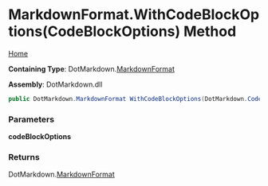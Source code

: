# MarkdownFormat\.WithCodeBlockOptions\(CodeBlockOptions\) Method

[Home](../../../README.md)

**Containing Type**: DotMarkdown\.[MarkdownFormat](../README.md)

**Assembly**: DotMarkdown\.dll

```csharp
public DotMarkdown.MarkdownFormat WithCodeBlockOptions(DotMarkdown.CodeBlockOptions codeBlockOptions)
```

### Parameters

**codeBlockOptions**

### Returns

DotMarkdown\.[MarkdownFormat](../README.md)

